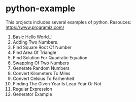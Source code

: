 # python-example
This projects includes several examples of python.
Resouces: https://www.programiz.com/

1. Basic Hello World..!
2. Adding Two Numbers.
3. Find Square Root Of Number
4. Find Area Of Triangle
5. Find Solution For Quadratic Equation
6. Swapping Of Two Numbers
7. Generate Random Numbers
8. Convert Kilometers To Miles
9. Convert Celsius To Farhenheit
10. Finding The Given Year Is Leap Year Or Not
11. Regular Expression
12. Generator Example
